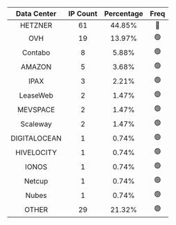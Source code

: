 | Data Center | IP Count | Percentage | Freq |
|:------------:|:--------:|:-----------:|:-----:|
| HETZNER | 61 | 44.85% | 🔴 |
| OVH | 19 | 13.97% | 🟢 |
| Contabo | 8 | 5.88% | 🟢 |
| AMAZON | 5 | 3.68% | 🟢 |
| IPAX | 3 | 2.21% | 🟢 |
| LeaseWeb | 2 | 1.47% | 🟢 |
| MEVSPACE | 2 | 1.47% | 🟢 |
| Scaleway | 2 | 1.47% | 🟢 |
| DIGITALOCEAN | 1 | 0.74% | 🟢 |
| HIVELOCITY | 1 | 0.74% | 🟢 |
| IONOS | 1 | 0.74% | 🟢 |
| Netcup | 1 | 0.74% | 🟢 |
| Nubes | 1 | 0.74% | 🟢 |
| OTHER | 29 | 21.32% | 🟢 |
